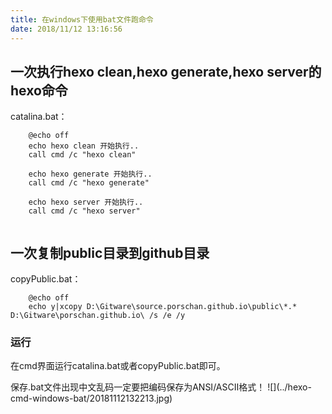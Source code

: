 ```yaml
---
title: 在windows下使用bat文件跑命令
date: 2018/11/12 13:16:56
---
```


## 一次执行hexo clean,hexo generate,hexo server的hexo命令 ##

catalina.bat：
```
	@echo off
	echo hexo clean 开始执行..
	call cmd /c "hexo clean"
	
	echo hexo generate 开始执行..
	call cmd /c "hexo generate"
	
	echo hexo server 开始执行..
	call cmd /c "hexo server"


```

## 一次复制public目录到github目录 ##

copyPublic.bat：
```
	@echo off 
	echo y|xcopy D:\Gitware\source.porschan.github.io\public\*.* D:\Gitware\porschan.github.io\ /s /e /y

```

### 运行 ###

在cmd界面运行catalina.bat或者copyPublic.bat即可。

<div class="tip">
	保存.bat文件出现中文乱码一定要把编码保存为ANSI/ASCII格式！
	![](../hexo-cmd-windows-bat/20181112132213.jpg)
</div>